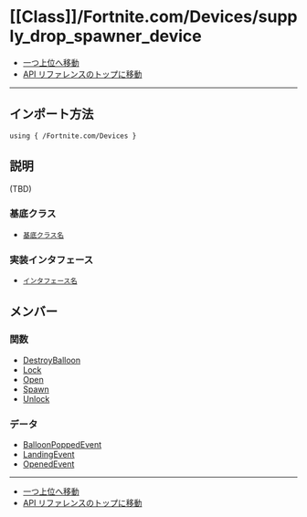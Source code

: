 # [[Class]]/Fortnite.com/Devices/supply_drop_spawner_device

- [一つ上位へ移動](../main.md)
- [API リファレンスのトップに移動](../../../main.md)

---

## インポート方法

```verse
using { /Fortnite.com/Devices }
```

## 説明

(TBD)

### 基底クラス

- [`基底クラス名`]()

### 実装インタフェース

- [`インタフェース名`]()

## メンバー

### 関数

- [DestroyBalloon](./F_DestroyBalloon/main.md)
- [Lock](./F_Lock/main.md)
- [Open](./F_Open/main.md)
- [Spawn](./F_Spawn/main.md)
- [Unlock](./F_Unlock/main.md)

### データ

- [BalloonPoppedEvent](./D_BalloonPoppedEvent/main.md)
- [LandingEvent](./D_LandingEvent/main.md)
- [OpenedEvent](./D_OpenedEvent/main.md)

---

- [一つ上位へ移動](../main.md)
- [API リファレンスのトップに移動](../../../main.md)
